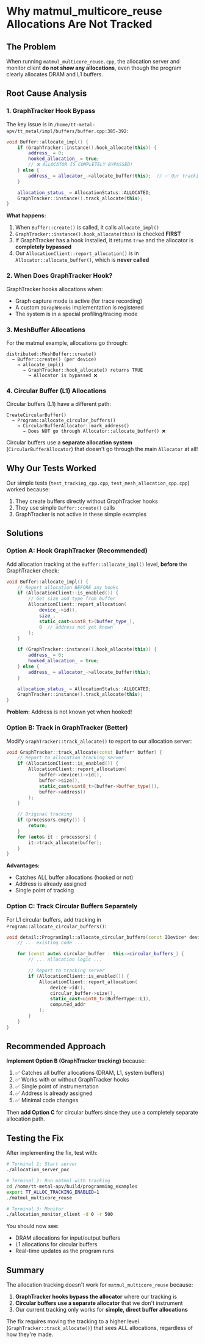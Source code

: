 # Why matmul_multicore_reuse Allocations Are Not Tracked

## The Problem

When running `matmul_multicore_reuse.cpp`, the allocation server and monitor client **do not show any allocations**, even though the program clearly allocates DRAM and L1 buffers.

## Root Cause Analysis

### 1. **GraphTracker Hook Bypass**

The key issue is in `/home/tt-metal-apv/tt_metal/impl/buffers/buffer.cpp:385-392`:

```cpp
void Buffer::allocate_impl() {
    if (GraphTracker::instance().hook_allocate(this)) {
        address_ = 0;
        hooked_allocation_ = true;
        // ❌ ALLOCATOR IS COMPLETELY BYPASSED!
    } else {
        address_ = allocator_->allocate_buffer(this);  // ✅ Our tracking is here
    }

    allocation_status_ = AllocationStatus::ALLOCATED;
    GraphTracker::instance().track_allocate(this);
}
```

**What happens:**
1. When `Buffer::create()` is called, it calls `allocate_impl()`
2. `GraphTracker::instance().hook_allocate(this)` is checked **FIRST**
3. If GraphTracker has a hook installed, it returns `true` and the allocator is **completely bypassed**
4. Our `AllocationClient::report_allocation()` is in `Allocator::allocate_buffer()`, which is **never called**

### 2. **When Does GraphTracker Hook?**

GraphTracker hooks allocations when:
- Graph capture mode is active (for trace recording)
- A custom `IGraphHooks` implementation is registered
- The system is in a special profiling/tracing mode

### 3. **MeshBuffer Allocations**

For the matmul example, allocations go through:
```
distributed::MeshBuffer::create()
  → Buffer::create() (per device)
    → allocate_impl()
      → GraphTracker::hook_allocate() returns TRUE
        → Allocator is bypassed ❌
```

### 4. **Circular Buffer (L1) Allocations**

Circular buffers (L1) have a different path:
```
CreateCircularBuffer()
  → Program::allocate_circular_buffers()
    → CircularBufferAllocator::mark_address()
      → Does NOT go through Allocator::allocate_buffer() ❌
```

Circular buffers use a **separate allocation system** (`CircularBufferAllocator`) that doesn't go through the main `Allocator` at all!

## Why Our Tests Worked

Our simple tests (`test_tracking_cpp.cpp`, `test_mesh_allocation_cpp.cpp`) worked because:
1. They create buffers directly without GraphTracker hooks
2. They use simple `Buffer::create()` calls
3. GraphTracker is not active in these simple examples

## Solutions

### Option A: Hook GraphTracker (Recommended)

Add allocation tracking at the `Buffer::allocate_impl()` level, **before** the GraphTracker check:

```cpp
void Buffer::allocate_impl() {
    // Report allocation BEFORE any hooks
    if (AllocationClient::is_enabled()) {
        // Get size and type from buffer
        AllocationClient::report_allocation(
            device_->id(),
            size_,
            static_cast<uint8_t>(buffer_type_),
            0  // address not yet known
        );
    }

    if (GraphTracker::instance().hook_allocate(this)) {
        address_ = 0;
        hooked_allocation_ = true;
    } else {
        address_ = allocator_->allocate_buffer(this);
    }

    allocation_status_ = AllocationStatus::ALLOCATED;
    GraphTracker::instance().track_allocate(this);
}
```

**Problem:** Address is not known yet when hooked!

### Option B: Track in GraphTracker (Better)

Modify `GraphTracker::track_allocate()` to report to our allocation server:

```cpp
void GraphTracker::track_allocate(const Buffer* buffer) {
    // Report to allocation tracking server
    if (AllocationClient::is_enabled()) {
        AllocationClient::report_allocation(
            buffer->device()->id(),
            buffer->size(),
            static_cast<uint8_t>(buffer->buffer_type()),
            buffer->address()
        );
    }

    // Original tracking
    if (processors.empty()) {
        return;
    }
    for (auto& it : processors) {
        it->track_allocate(buffer);
    }
}
```

**Advantages:**
- Catches ALL buffer allocations (hooked or not)
- Address is already assigned
- Single point of tracking

### Option C: Track Circular Buffers Separately

For L1 circular buffers, add tracking in `Program::allocate_circular_buffers()`:

```cpp
void detail::ProgramImpl::allocate_circular_buffers(const IDevice* device) {
    // ... existing code ...

    for (const auto& circular_buffer : this->circular_buffers_) {
        // ... allocation logic ...

        // Report to tracking server
        if (AllocationClient::is_enabled()) {
            AllocationClient::report_allocation(
                device->id(),
                circular_buffer->size(),
                static_cast<uint8_t>(BufferType::L1),
                computed_addr
            );
        }
    }
}
```

## Recommended Approach

**Implement Option B (GraphTracker tracking)** because:
1. ✅ Catches all buffer allocations (DRAM, L1, system buffers)
2. ✅ Works with or without GraphTracker hooks
3. ✅ Single point of instrumentation
4. ✅ Address is already assigned
5. ✅ Minimal code changes

Then **add Option C** for circular buffers since they use a completely separate allocation path.

## Testing the Fix

After implementing the fix, test with:

```bash
# Terminal 1: Start server
./allocation_server_poc

# Terminal 2: Run matmul with tracking
cd /home/tt-metal-apv/build/programming_examples
export TT_ALLOC_TRACKING_ENABLED=1
./matmul_multicore_reuse

# Terminal 3: Monitor
./allocation_monitor_client -d 0 -r 500
```

You should now see:
- DRAM allocations for input/output buffers
- L1 allocations for circular buffers
- Real-time updates as the program runs

## Summary

The allocation tracking doesn't work for `matmul_multicore_reuse` because:
1. **GraphTracker hooks bypass the allocator** where our tracking is
2. **Circular buffers use a separate allocator** that we don't instrument
3. Our current tracking only works for **simple, direct buffer allocations**

The fix requires moving the tracking to a higher level (`GraphTracker::track_allocate()`) that sees ALL allocations, regardless of how they're made.
